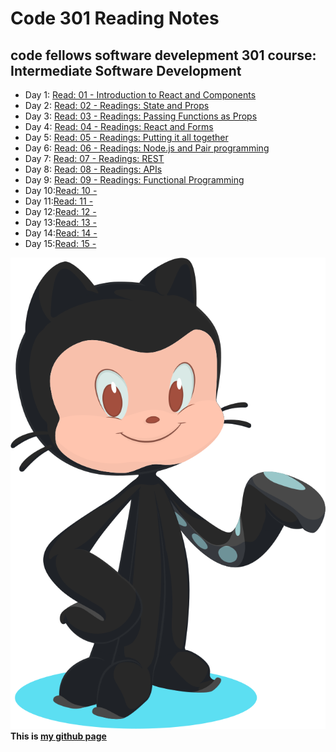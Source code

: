 # Code 301 Reading Notes
## code fellows software develepment 301 course: Intermediate Software Development

- Day 1: [Read: 01 - Introduction to React and Components](src/../class-301-01.md)  
- Day 2: [Read: 02 - Readings: State and Props](src/../class-301-02.md)
- Day 3: [Read: 03 - Readings: Passing Functions as Props](src/../class-301-03.md)  
- Day 4: [Read: 04 - Readings: React and Forms](src/../class-301-04.md)
- Day 5: [Read: 05 - Readings: Putting it all together](src/../class-301-05.md)
- Day 6: [Read: 06 - Readings: Node.js and Pair programming](src/../class-301-06.md)
- Day 7: [Read: 07 - Readings: REST](src/../class-301-07.md)
- Day 8: [Read: 08 - Readings: APIs](src/../class-301-08.md)
- Day 9: [Read: 09 - Readings: Functional Programming](src/../class-301-09.md)
- Day 10:[Read: 10 - ](src/../class-10.md)
- Day 11:[Read: 11 - ](src/../class-11.md)
- Day 12:[Read: 12 - ](src/../class-12.md)
- Day 13:[Read: 13 - ](src/../class-13.md)
- Day 14:[Read: 14 - ](src/../class-14.md)
- Day 15:[Read: 15 - ](src/../class-15.md)


![alt text](src/../git.svg)
**This is [my github page](https://github.com/mvrk)**

